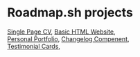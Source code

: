 # Roadmap.sh projects
[Single Page CV](https://roadmap.sh/projects/single-page-cv), [Basic HTML Website](https://roadmap.sh/projects/basic-html-website),\
[Personal Portfolio](https://roadmap.sh/projects/portfolio-website), [Changelog Compenent](https://roadmap.sh/projects/changelog-component),\
[Testimonial Cards](https://roadmap.sh/projects/testimonial-cards),
